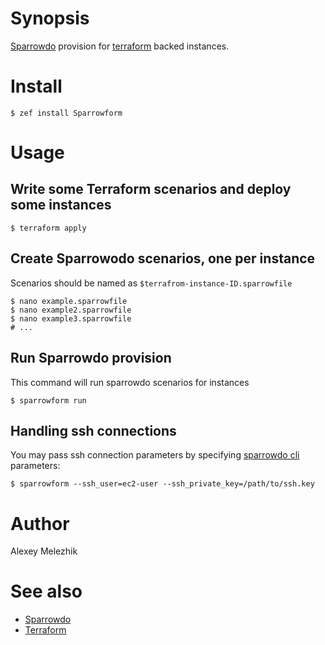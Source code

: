# Synopsis

[Sparrowdo](https://github.com/melezhik/sparrowdo) provision for [terraform](https://www.terraform.io) backed instances.

# Install

    $ zef install Sparrowform

# Usage

## Write some Terraform scenarios and deploy some instances

    $ terraform apply

## Create Sparrowodo scenarios, one per instance

Scenarios should be named as `$terrafrom-instance-ID.sparrowfile`

    $ nano example.sparrowfile
    $ nano example2.sparrowfile
    $ nano example3.sparrowfile
    # ...

## Run Sparrowdo provision

This command will run sparrowdo scenarios for instances

    $ sparrowform run

## Handling ssh connections

You may pass ssh connection parameters by specifying [sparrowdo cli](https://github.com/melezhik/sparrowdo#sparrowdo-client-command-line-parameters) parameters:

    $ sparrowform --ssh_user=ec2-user --ssh_private_key=/path/to/ssh.key

# Author

Alexey Melezhik


# See also

* [Sparrowdo](https://github.com/melezhik/sparrowdo)
* [Terraform](https://www.terraform.io)
